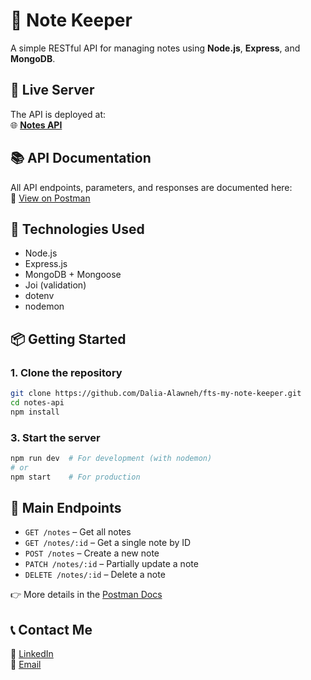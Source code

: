 # 📝 Note Keeper

A simple RESTful API for managing notes using **Node.js**, **Express**, and **MongoDB**.

## 🚀 Live Server

The API is deployed at:  
🌐 **[Notes API](https://fts-my-note-keeper.onrender.com/notes)**  

## 📚 API Documentation

All API endpoints, parameters, and responses are documented here:  
🔗 [View on Postman](https://documenter.getpostman.com/view/28120863/2sB2cVfMjF)

## 🧰 Technologies Used

- Node.js
- Express.js
- MongoDB + Mongoose
- Joi (validation)
- dotenv
- nodemon

## 📦 Getting Started

### 1. Clone the repository

```bash
git clone https://github.com/Dalia-Alawneh/fts-my-note-keeper.git
cd notes-api
npm install
```
### 3. Start the server

```bash
npm run dev  # For development (with nodemon)
# or
npm start    # For production
```

## 🔑 Main Endpoints

- `GET /notes` – Get all notes
- `GET /notes/:id` – Get a single note by ID  
- `POST /notes` – Create a new note  
- `PATCH /notes/:id` – Partially update a note  
- `DELETE /notes/:id` – Delete a note  

👉 More details in the [Postman Docs](https://documenter.getpostman.com/view/28120863/2sB2cVfMjF)

## **📞 Contact Me**  
💼 [LinkedIn](https://linkedin.com/in/dalia-alawneh)  
📧 [Email](mailto:daliaalawneh26@gmail.com)  
